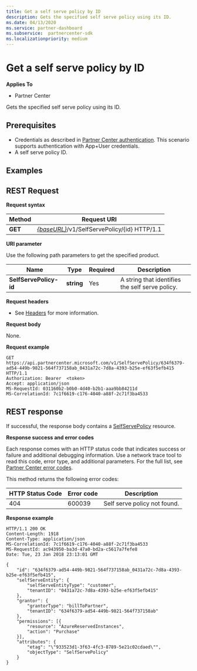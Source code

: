 ```yaml
---
title: Get a self serve policy by ID
description: Gets the specified self serve policy using its ID.
ms.date: 04/13/2020
ms.service: partner-dashboard
ms.subservice:  partnercenter-sdk
ms.localizationpriority: medium
---
```


# Get a self serve policy by ID

**Applies To**

- Partner Center

Gets the specified self serve policy using its ID.

## Prerequisites

- Credentials as described in [Partner Center authentication](partner-center-authentication.md). This scenario supports authentication with App+User credentials.
- A self serve policy ID.

## Examples


## <span id="REST_Request"/><span id="rest_request"/><span id="REST_REQUEST"/>REST Request

**Request syntax**

| Method  | Request URI                                                                   |
|---------|-------------------------------------------------------------------------------|
| **GET** | [*{baseURL}*](partner-center-rest-urls.md)/v1/SelfServePolicy/{id} HTTP/1.1 |

**URI parameter**

Use the following path parameters to get the specified product.

| Name                       | Type         | Required | Description                                                     |
|----------------------------|--------------|----------|-----------------------------------------------------------------|
| **SelfServePolicy-id**     | **string**   | Yes      | A string that identifies the self serve policy.                 |

**Request headers**

- See [Headers](headers.md) for more information.

**Request body**

None.

**Request example**

```http
GET https://api.partnercenter.microsoft.com/v1/SelfServePolicy/634f6379-ad54-449b-9821-564f737158ab_0431a72c-7d8a-4393-b25e-ef63f5efb415 HTTP/1.1
Authorization: Bearer  <token>
Accept: application/json
MS-RequestId: 031160b2-b0b0-4d40-b2b1-aaa9bb84211d
MS-CorrelationId: 7c1f6619-c176-4040-a88f-2c71f3ba4533
```

## REST response

If successful, the response body contains a [SelfServePolicy](self-serve-policy-resources.md#selfservepolicy) resource.

**Response success and error codes**

Each response comes with an HTTP status code that indicates success or failure and additional debugging information. Use a network trace tool to read this code, error type, and additional parameters. For the full list, see [Partner Center error codes](error-codes.md).

This method returns the following error codes:

| HTTP Status Code     | Error code   | Description                                                                |
|----------------------|--------------|----------------------------------------------------------------------------|
| 404                  | 600039       | Self serve policy not found.                                                     |

**Response example**

```http
HTTP/1.1 200 OK
Content-Length: 1918
Content-Type: application/json
MS-CorrelationId: 7c1f6619-c176-4040-a88f-2c71f3ba4533
MS-RequestId: ac943950-ba3d-47a0-bd2a-c5617a7fefe8
Date: Tue, 23 Jan 2018 23:13:01 GMT

{
    "id": "634f6379-ad54-449b-9821-564f737158ab_0431a72c-7d8a-4393-b25e-ef63f5efb415",
    "selfServeEntity": {
        "selfServeEntityType": "customer",
        "tenantID": "0431a72c-7d8a-4393-b25e-ef63f5efb415"
    },
    "grantor": {
        "grantorType": "billToPartner",
        "tenantID": "634f6379-ad54-449b-9821-564f737158ab"
    },
    "permissions": [{
        "resource": "AzureReservedInstances",
        "action": "Purchase"
    }],
    "attributes": {
        "etag": "\"933523d1-3f63-4fc3-8789-5e21c02cdaed\"",
        "objectType": "SelfServePolicy"
    }
}
```